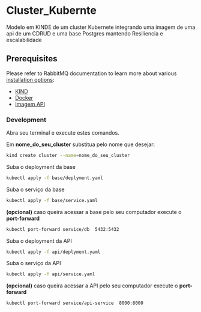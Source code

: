 # Cluster_Kubernte
Modelo em KINDE de um cluster Kubernete integrando uma imagem de uma api de um CDRUD e uma base Postgres mantendo Resiliencia e escalabilidade

## Prerequisites

Please refer to RabbitMQ documentation to learn
more about various [installation options](https://www.rabbitmq.com/download.html):

 *  [KIND](https://kind.sigs.k8s.io/)
 * [Docker](https://www.docker.com/)
 * [Imagem API](https://hub.docker.com/repository/docker/developer10/api-futiuber) 
 
 
### Development

Abra seu terminal e execute estes comandos.

Em **nome_do_seu_cluster** substitua pelo nome que desejar:
```sh
kind create cluster --name=nome_do_seu_cluster
```

Suba o deployment da base 
```sh
kubectl apply -f base/deplyment.yaml
```

Suba o serviço da base 
```sh
kubectl apply -f base/service.yaml
```

**(opcional)** caso queira acessar a base pelo seu computador execute o **port-forward**
```sh
kubectl port-forward service/db  5432:5432
```

Suba o deployment da API 
```sh
kubectl apply -f api/deplyment.yaml
```

Suba o serviço da API 
```sh
kubectl apply -f api/service.yaml
```

**(opcional)** caso queira acessar a API pelo seu computador execute o **port-forward**
```sh
kubectl port-forward service/api-service  8000:8000
```

